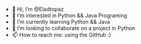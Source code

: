 - 👋 Hi, I’m @Eladtopaz
- 👀 I’m interested in Python && Java Programing
- 🌱 I’m currently learning Python && Java
- 💞️ I’m looking to collaborate on a project in Python
- 📫 How to reach me: using the GitHub :)

<!---
Eladtopaz/Eladtopaz is a ✨ special ✨ repository because its `README.md` (this file) appears on your GitHub profile.
You can click the Preview link to take a look at your changes.
--->
